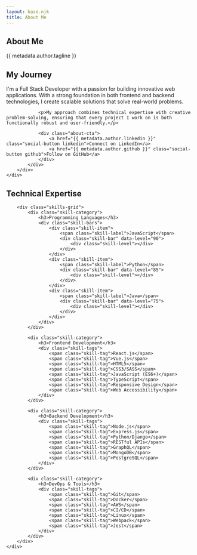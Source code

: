 ```yaml
---
layout: base.njk
title: About Me
---
```

<section class="about-header section">
    <div class="container">
        <h1>About Me</h1>
        <p class="lead">{{ metadata.author.tagline }}</p>
    </div>
</section>

<section class="about-content section">
    <div class="container">
        <div class="about-grid">
            <div class="about-text">
                <h2>My Journey</h2>
                <p>I'm a Full Stack Developer with a passion for building innovative web applications. With a strong foundation in both frontend and backend technologies, I create scalable solutions that solve real-world problems.</p>
                
                <p>My approach combines technical expertise with creative problem-solving, ensuring that every project I work on is both functionally robust and user-friendly.</p>

                <div class="about-cta">
                    <a href="{{ metadata.author.linkedin }}" class="social-button linkedin">Connect on LinkedIn</a>
                    <a href="{{ metadata.author.github }}" class="social-button github">Follow on GitHub</a>
                </div>
            </div>
        </div>
    </div>
</section>

<section class="skills-section section">
    <div class="container">
        <h2>Technical Expertise</h2>
        
        <div class="skills-grid">
            <div class="skill-category">
                <h3>Programming Languages</h3>
                <div class="skill-bars">
                    <div class="skill-item">
                        <span class="skill-label">JavaScript</span>
                        <div class="skill-bar" data-level="90">
                            <div class="skill-level"></div>
                        </div>
                    </div>
                    <div class="skill-item">
                        <span class="skill-label">Python</span>
                        <div class="skill-bar" data-level="85">
                            <div class="skill-level"></div>
                        </div>
                    </div>
                    <div class="skill-item">
                        <span class="skill-label">Java</span>
                        <div class="skill-bar" data-level="75">
                            <div class="skill-level"></div>
                        </div>
                    </div>
                </div>
            </div>

            <div class="skill-category">
                <h3>Frontend Development</h3>
                <div class="skill-tags">
                    <span class="skill-tag">React.js</span>
                    <span class="skill-tag">Vue.js</span>
                    <span class="skill-tag">HTML5</span>
                    <span class="skill-tag">CSS3/SASS</span>
                    <span class="skill-tag">JavaScript (ES6+)</span>
                    <span class="skill-tag">TypeScript</span>
                    <span class="skill-tag">Responsive Design</span>
                    <span class="skill-tag">Web Accessibility</span>
                </div>
            </div>

            <div class="skill-category">
                <h3>Backend Development</h3>
                <div class="skill-tags">
                    <span class="skill-tag">Node.js</span>
                    <span class="skill-tag">Express.js</span>
                    <span class="skill-tag">Python/Django</span>
                    <span class="skill-tag">RESTful APIs</span>
                    <span class="skill-tag">GraphQL</span>
                    <span class="skill-tag">MongoDB</span>
                    <span class="skill-tag">PostgreSQL</span>
                </div>
            </div>

            <div class="skill-category">
                <h3>DevOps & Tools</h3>
                <div class="skill-tags">
                    <span class="skill-tag">Git</span>
                    <span class="skill-tag">Docker</span>
                    <span class="skill-tag">AWS</span>
                    <span class="skill-tag">CI/CD</span>
                    <span class="skill-tag">Linux</span>
                    <span class="skill-tag">Webpack</span>
                    <span class="skill-tag">Jest</span>
                </div>
            </div>
        </div>
    </div>
</section>
